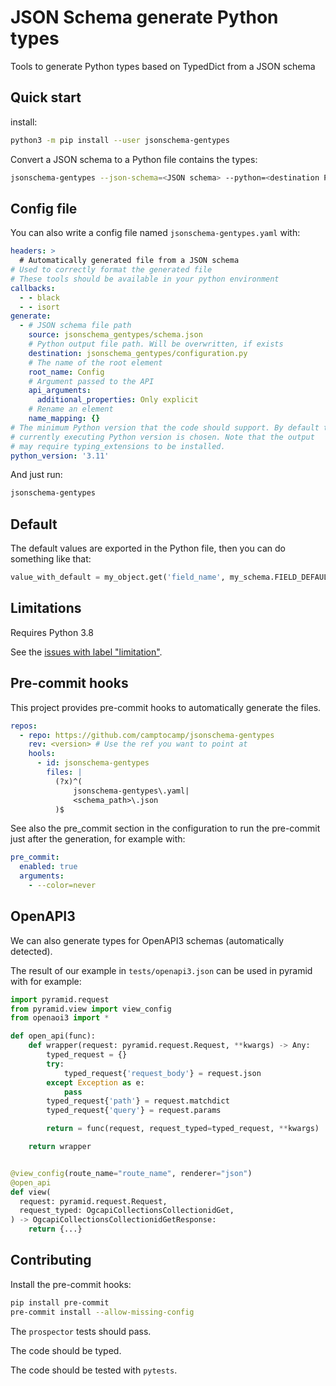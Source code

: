 # JSON Schema generate Python types

Tools to generate Python types based on TypedDict from a JSON schema

## Quick start

install:

```bash
python3 -m pip install --user jsonschema-gentypes
```

Convert a JSON schema to a Python file contains the types:

```bash
jsonschema-gentypes --json-schema=<JSON schema> --python=<destination Python file>
```

## Config file

You can also write a config file named `jsonschema-gentypes.yaml` with:

```yaml
headers: >
  # Automatically generated file from a JSON schema
# Used to correctly format the generated file
# These tools should be available in your python environment
callbacks:
  - - black
  - - isort
generate:
  - # JSON schema file path
    source: jsonschema_gentypes/schema.json
    # Python output file path. Will be overwritten, if exists
    destination: jsonschema_gentypes/configuration.py
    # The name of the root element
    root_name: Config
    # Argument passed to the API
    api_arguments:
      additional_properties: Only explicit
    # Rename an element
    name_mapping: {}
# The minimum Python version that the code should support. By default the
# currently executing Python version is chosen. Note that the output
# may require typing_extensions to be installed.
python_version: '3.11'
```

And just run:

```bash
jsonschema-gentypes
```

## Default

The default values are exported in the Python file, then you can do something like that:

```python
value_with_default = my_object.get('field_name', my_schema.FIELD_DEFAULT)
```

## Limitations

Requires Python 3.8

See the [issues with label "limitation"](https://github.com/camptocamp/jsonschema-gentypes/issues?q=is%3Aissue+is%3Aopen+label%3Alimitation).

## Pre-commit hooks

This project provides pre-commit hooks to automatically generate the files.

```yaml
repos:
  - repo: https://github.com/camptocamp/jsonschema-gentypes
    rev: <version> # Use the ref you want to point at
    hools:
      - id: jsonschema-gentypes
        files: |
          (?x)^(
              jsonschema-gentypes\.yaml|
              <schema_path>\.json
          )$
```

See also the pre_commit section in the configuration to run the pre-commit just after the generation, for example with:

```yaml
pre_commit:
  enabled: true
  arguments:
    - --color=never
```

## OpenAPI3

We can also generate types for OpenAPI3 schemas (automatically detected).

The result of our example in `tests/openapi3.json` can be used in pyramid with for example:

```python
import pyramid.request
from pyramid.view import view_config
from openaoi3 import *

def open_api(func):
    def wrapper(request: pyramid.request.Request, **kwargs) -> Any:
        typed_request = {}
        try:
            typed_request{'request_body'} = request.json
        except Exception as e:
            pass
        typed_request{'path'} = request.matchdict
        typed_request{'query'} = request.params

        return = func(request, request_typed=typed_request, **kwargs)

    return wrapper


@view_config(route_name="route_name", renderer="json")
@open_api
def view(
  request: pyramid.request.Request,
  request_typed: OgcapiCollectionsCollectionidGet,
) -> OgcapiCollectionsCollectionidGetResponse:
    return {...}
```

## Contributing

Install the pre-commit hooks:

```bash
pip install pre-commit
pre-commit install --allow-missing-config
```

The `prospector` tests should pass.

The code should be typed.

The code should be tested with `pytests`.
